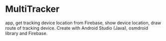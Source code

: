 # MultiTracker
app, get tracking device location from Firebase, 
show device location, draw route of tracking device. 
Create with Android Studio (Java), osmdroid library and Firebase.
